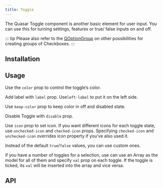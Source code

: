 ```yaml
---
title: Toggle
---
```

The Quasar Toggle component is another basic element for user input. You can use this for turning settings, features or true/ false inputs on and off.

::: tip
Please also refer to the [QOptionGroup](/vue-components/option-group) on other possibilities for creating groups of Checkboxes.
:::

## Installation
<doc-installation components="QToggle" />

## Usage
Use the `color` prop to control the toggle’s color.
<doc-example title="Basic Usage" file="QToggle/Standard" />

Add label with `label` prop. Use`left-label` to put it on the left side.
<doc-example title="With Labels" file="QToggle/Labels" />

Use `keep-color` prop to keep color in off and disabled state.
<doc-example title="Keep color" file="QToggle/KeepColor" />

Disable Toggle with `disable` prop.
<doc-example title="Disabled state" file="QToggle/Disabled" />

Use `icon` prop to set icon. If you want different icons for each toggle state, use `unchecked-icon` and `checked-icon` props. Specifying `checked-icon` and `unchecked-icon` overrides icon property if you’ve also used it.
<doc-example title="Icons" file="QToggle/Icons" />

Instead of the default `true`/`false` values, you can use custom ones.
<doc-example title="Custom model values" file="QToggle/CustomValues" />

if you have a number of toggles for a selection, use can use an Array as the model for all of them and specify `val` prop on each toggle. If the toggle is ticked, its `val` will be inserted into the array and vice versa.
<doc-example title="Array model" file="QToggle/ArrayValue" />
<doc-example title="On Dark Background" file="QToggle/DarkBackground" dark />
<doc-example title="Usage with QOptionGroup" file="QToggle/OptionGroup" />
<doc-example title="In a List" file="QToggle/List" />

## API
<doc-api file="QToggle" />
